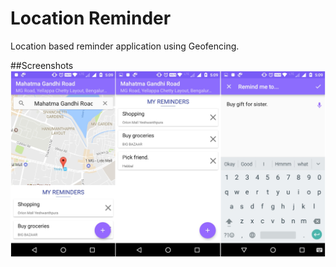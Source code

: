 # Location Reminder
Location based reminder application using Geofencing.

##Screenshots
<img src="/assets/screenshots.jpg">
